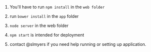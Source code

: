 1. You'll have to run `npm install` in the `web folder`

2. run `bower install` in the `app` folder

3. `node server` in the web folder

4. `npm start` is intended for deployment

5. contact @slmyers if you need help running or setting up application.
